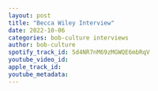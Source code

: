 ```yaml
---
layout: post
title: "Becca Wiley Interview"
date: 2022-10-06
categories: bob-culture interviews
author: bob-culture
spotify_track_id: 5d4NR7nM69zMGWQE6mbRqV
youtube_video_id: 
apple_track_id: 
youtube_metadata: 
---
```

